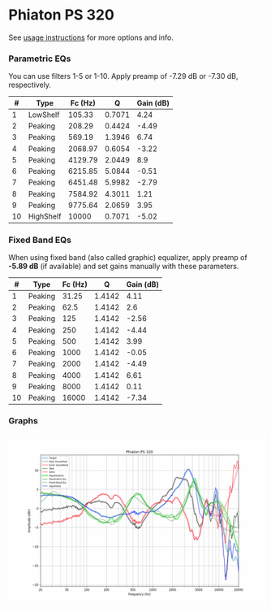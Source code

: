 # Phiaton PS 320
See [usage instructions](https://github.com/jaakkopasanen/AutoEq#usage) for more options and info.

### Parametric EQs
You can use filters 1-5 or 1-10. Apply preamp of -7.29 dB or -7.30 dB, respectively.

|   # | Type      |   Fc (Hz) |      Q |   Gain (dB) |
|-----|-----------|-----------|--------|-------------|
|   1 | LowShelf  |    105.33 | 0.7071 |        4.24 |
|   2 | Peaking   |    208.29 | 0.4424 |       -4.49 |
|   3 | Peaking   |    569.19 | 1.3946 |        6.74 |
|   4 | Peaking   |   2068.97 | 0.6054 |       -3.22 |
|   5 | Peaking   |   4129.79 | 2.0449 |        8.9  |
|   6 | Peaking   |   6215.85 | 5.0844 |       -0.51 |
|   7 | Peaking   |   6451.48 | 5.9982 |       -2.79 |
|   8 | Peaking   |   7584.92 | 4.3011 |        1.21 |
|   9 | Peaking   |   9775.64 | 2.0659 |        3.95 |
|  10 | HighShelf |  10000    | 0.7071 |       -5.02 |

### Fixed Band EQs
When using fixed band (also called graphic) equalizer, apply preamp of **-5.89 dB** (if available) and set gains manually with these parameters.

|   # | Type    |   Fc (Hz) |      Q |   Gain (dB) |
|-----|---------|-----------|--------|-------------|
|   1 | Peaking |     31.25 | 1.4142 |        4.11 |
|   2 | Peaking |     62.5  | 1.4142 |        2.6  |
|   3 | Peaking |    125    | 1.4142 |       -2.56 |
|   4 | Peaking |    250    | 1.4142 |       -4.44 |
|   5 | Peaking |    500    | 1.4142 |        3.99 |
|   6 | Peaking |   1000    | 1.4142 |       -0.05 |
|   7 | Peaking |   2000    | 1.4142 |       -4.49 |
|   8 | Peaking |   4000    | 1.4142 |        6.61 |
|   9 | Peaking |   8000    | 1.4142 |        0.11 |
|  10 | Peaking |  16000    | 1.4142 |       -7.34 |

### Graphs
![](./Phiaton%20PS%20320.png)

